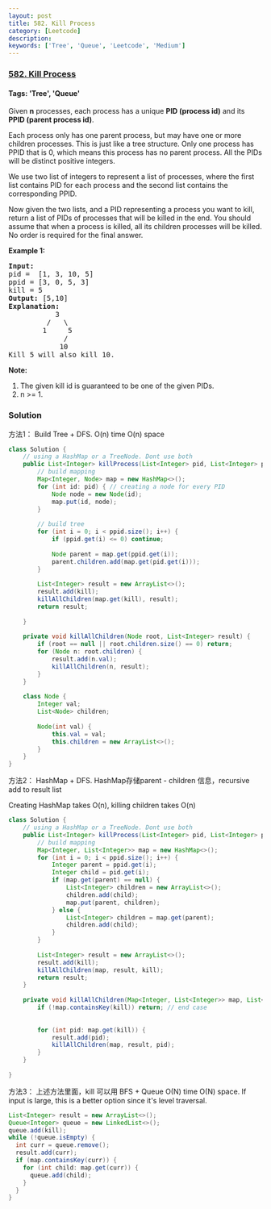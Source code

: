 ```yaml
---
layout: post
title: 582. Kill Process
category: [Leetcode]
description: 
keywords: ['Tree', 'Queue', 'Leetcode', 'Medium']
---
```

### [582. Kill Process](https://leetcode.com/problems/kill-process)

#### Tags: 'Tree', 'Queue'

<div class="content__u3I1 question-content__JfgR"><div><p>Given <b>n</b> processes, each process has a unique <b>PID (process id)</b> and its <b>PPID (parent process id)</b>. 

</p><p>Each process only has one parent process, but may have one or more children processes. This is just like a tree structure.  Only one process has PPID that is 0, which means this process has no parent process. All the PIDs will be distinct positive integers.</p>
<p>We use two list of integers to represent a list of processes, where the first list contains PID for each process and the second list contains the corresponding PPID. </p>
<p>Now given the two lists, and a PID representing a process you want to kill, return a list of PIDs of processes that will be killed in the end. You should assume that when a process is killed, all its children processes will be killed. No order is required for the final answer.</p>
<p><b>Example 1:</b><br/>
</p><pre><b>Input:</b> 
pid =  [1, 3, 10, 5]
ppid = [3, 0, 5, 3]
kill = 5
<b>Output:</b> [5,10]
<b>Explanation:</b> 
           3
         /   \
        1     5
             /
            10
Kill 5 will also kill 10.
</pre>
<p></p>
<p><b>Note:</b><br/>
</p><ol>
<li>The given kill id is guaranteed to be one of the given PIDs.</li>
<li>n &gt;= 1.</li>
</ol>
<p></p></div></div>

### Solution
方法1： Build Tree + DFS. O(n) time O(n) space
```java
class Solution {
    // using a HashMap or a TreeNode. Dont use both
    public List<Integer> killProcess(List<Integer> pid, List<Integer> ppid, int kill) {
        // build mapping
        Map<Integer, Node> map = new HashMap<>();
        for (int id: pid) { // creating a node for every PID
            Node node = new Node(id);
            map.put(id, node);
        }
        
        // build tree
        for (int i = 0; i < ppid.size(); i++) {
            if (ppid.get(i) <= 0) continue;
            
            Node parent = map.get(ppid.get(i));
            parent.children.add(map.get(pid.get(i)));
        }
        
        List<Integer> result = new ArrayList<>();
        result.add(kill);
        killAllChildren(map.get(kill), result);
        return result;
        
    }
    
    private void killAllChildren(Node root, List<Integer> result) {
        if (root == null || root.children.size() == 0) return;
        for (Node n: root.children) {
            result.add(n.val);
            killAllChildren(n, result);
        }
    }
    
    class Node {
        Integer val;
        List<Node> children;
        
        Node(int val) {
            this.val = val;
            this.children = new ArrayList<>();
        }
    }
}
```

方法2： HashMap + DFS. HashMap存储parent - children 信息，recursive add to result list

Creating HashMap takes O(n), killing children takes O(n)  
```java
class Solution {
    // using a HashMap or a TreeNode. Dont use both
    public List<Integer> killProcess(List<Integer> pid, List<Integer> ppid, int kill) {
        // build mapping
        Map<Integer, List<Integer>> map = new HashMap<>();
        for (int i = 0; i < ppid.size(); i++) {
            Integer parent = ppid.get(i);
            Integer child = pid.get(i);
            if (map.get(parent) == null) {
                List<Integer> children = new ArrayList<>();
                children.add(child);
                map.put(parent, children);
            } else {
                List<Integer> children = map.get(parent);
                children.add(child);
            }
        }
        
        List<Integer> result = new ArrayList<>();
        result.add(kill);
        killAllChildren(map, result, kill);
        return result;
    }
    
    private void killAllChildren(Map<Integer, List<Integer>> map, List<Integer> result, int kill) {
        if (!map.containsKey(kill)) return; // end case
        
        
        for (int pid: map.get(kill)) {
            result.add(pid);
            killAllChildren(map, result, pid);
        }
    }
    
}
```

方法3： 上述方法里面，kill 可以用 BFS + Queue O(N) time O(N) space. If input is large, this is a better option since it's level traversal.
```java
List<Integer> result = new ArrayList<>();
Queue<Integer> queue = new LinkedList<>();
queue.add(kill);
while (!queue.isEmpty) {
  int curr = queue.remove();
  result.add(curr);
  if (map.containsKey(curr)) {
    for (int child: map.get(curr)) {
      queue.add(child);
    }
  }
}
```